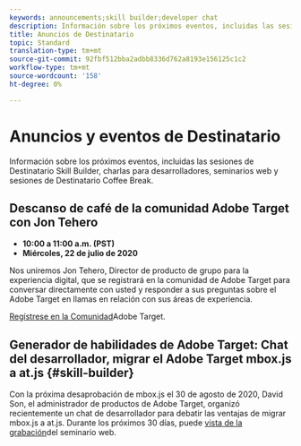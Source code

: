 ```yaml
---
keywords: announcements;skill builder;developer chat
description: Información sobre los próximos eventos, incluidas las sesiones de Destinatario Skill Builder, charlas para desarrolladores, seminarios web y sesiones de Destinatario Coffee Break.
title: Anuncios de Destinatario
topic: Standard
translation-type: tm+mt
source-git-commit: 92fbf512bba2adbb8336d762a8193e156125c1c2
workflow-type: tm+mt
source-wordcount: '158'
ht-degree: 0%

---
```



# Anuncios y eventos de Destinatario

Información sobre los próximos eventos, incluidas las sesiones de Destinatario Skill Builder, charlas para desarrolladores, seminarios web y sesiones de Destinatario Coffee Break.

## Descanso de café de la comunidad Adobe Target con Jon Tehero

* **10:00 a 11:00 a.m. (PST)**
* **Miércoles, 22 de julio de 2020**

Nos uniremos Jon Tehero, Director de producto de grupo para la experiencia digital, que se registrará en la comunidad de Adobe Target para conversar directamente con usted y responder a sus preguntas sobre el Adobe Target en llamas en relación con sus áreas de experiencia.

[Regístrese en la Comunidad](https://adobe-target-community-coffee-breaks.experienceleague.adobeevents.com/)Adobe Target.

## Generador de habilidades de Adobe Target: Chat del desarrollador, migrar el Adobe Target mbox.js a at.js {#skill-builder}

Con la próxima desaprobación de mbox.js el 30 de agosto de 2020, David Son, el administrador de productos de Adobe Target, organizó recientemente un chat de desarrollador para debatir las ventajas de migrar mbox.js a at.js. Durante los próximos 30 días, puede [vista de la grabación](https://seminars.adobeconnect.com/ptdo6mfo6qn6/?proto=true)del seminario web.